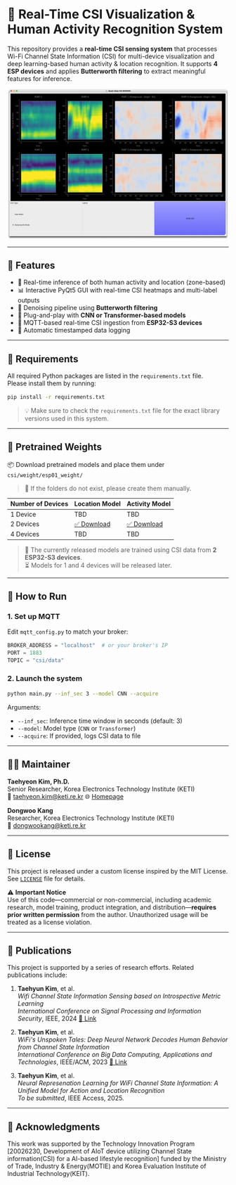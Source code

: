 # 📡 Real-Time CSI Visualization & Human Activity Recognition System

This repository provides a **real-time CSI sensing system** that processes Wi-Fi Channel State Information (CSI) for multi-device visualization and deep learning-based human activity & location recognition. It supports **4 ESP devices** and applies **Butterworth filtering** to extract meaningful features for inference.

<div align="center">
  <img src="./csi_sensing_demo.png" width="600">
</div>

---

## 🔧 Features

- 🧠 Real-time inference of both human activity and location (zone-based)
- 📊 Interactive PyQt5 GUI with real-time CSI heatmaps and multi-label outputs
- 🧼 Denoising pipeline using **Butterworth filtering**
- 🧮 Plug-and-play with **CNN or Transformer-based models**
- 📡 MQTT-based real-time CSI ingestion from **ESP32-S3 devices**
- 💾 Automatic timestamped data logging

---

## 🔧 Requirements

All required Python packages are listed in the `requirements.txt` file.  
Please install them by running:

```bash
pip install -r requirements.txt
```

> 💡 Make sure to check the `requirements.txt` file for the exact library versions used in this system.

---

## 🔗 Pretrained Weights

📦 Download pretrained models and place them under `csi/weight/esp01_weight/`
> 📁 If the folders do not exist, please create them manually.

| Number of Devices | Location Model | Activity Model |
|-------------------|----------------|----------------|
| 1 Device          | TBD            | TBD            |
| 2 Devices         | [✅ Download](https://drive.google.com/file/d/1t1Di4KkHQOpncNmZmSdYPAN-0ZtC8Yqc/view?usp=sharing) | [✅ Download](https://drive.google.com/file/d/1reTq928hYPGpaUEugrAVeZoKxW_10U28/view?usp=sharing) |
| 4 Devices         | TBD            | TBD            |
> 🧪 The currently released models are trained using CSI data from **2 ESP32-S3 devices**.  
> ⏳ Models for 1 and 4 devices will be released later.


---

## 🚀 How to Run

### 1. Set up MQTT

Edit `mqtt_config.py` to match your broker:
```python
BROKER_ADDRESS = "localhost"  # or your broker's IP
PORT = 1883
TOPIC = "csi/data"
```

### 2. Launch the system

```bash
python main.py --inf_sec 3 --model CNN --acquire
```

Arguments:
- `--inf_sec`: Inference time window in seconds (default: 3)
- `--model`: Model type (`CNN` or `Transformer`)
- `--acquire`: If provided, logs CSI data to file

---

## 🧑‍💻 Maintainer

**Taehyeon Kim, Ph.D.**  
Senior Researcher, Korea Electronics Technology Institute (KETI)  
📧 [taehyeon.kim@keti.re.kr](mailto:taehyeon.kim@keti.re.kr)  🌐 [Homepage](https://rcard.re.kr/detail/OISRzd7ua0tW0A1zMEwbKQ/information)

**Dongwoo Kang**  
Researcher, Korea Electronics Technology Institute (KETI)  
📧 [dongwookang@keti.re.kr](mailto:dongwookang@keti.re.kr) 

---

## 📜 License

This project is released under a custom license inspired by the MIT License. See [`LICENSE`](./LICENSE.txt) file for details.

⚠️ **Important Notice**  
Use of this code—commercial or non-commercial, including academic research, model training, product integration, and distribution—**requires prior written permission** from the author. Unauthorized usage will be treated as a license violation.

---

## 📄 Publications

This project is supported by a series of research efforts. Related publications include:

1. **Taehyun Kim**, et al.  
   _Wifi Channel State Information Sensing based on Introspective Metric Learning_  
   *International Conference on Signal Processing and Information Security*, IEEE, 2024
   [🔗 Link](https://ieeexplore.ieee.org/abstract/document/10812595)

2. **Taehyun Kim**, et al.  
   _WiFi's Unspoken Tales: Deep Neural Network Decodes Human Behavior from Channel State Information_  
   *International Conference on Big Data Computing, Applications and Technologies*, IEEE/ACM, 2023
   [🔗 Link](https://dl.acm.org/doi/abs/10.1145/3632366.3632374)

4. **Taehyun Kim**, et al.  
   _Neural Represenation Learning for WiFi Channel State Information: A Unified Model for Action and Location Recognition_  
   *To be submitted*, IEEE Access, 2025.

---

## 🙏 Acknowledgments

This work was supported by the Technology Innovation Program [20026230, Development of AIoT device utilizing Channel State information(CSI) for a AI-based lifestyle recognition] funded by the Ministry of Trade, Industry & Energy(MOTIE) and Korea Evaluation Institute of Industrial Technology(KEIT).
